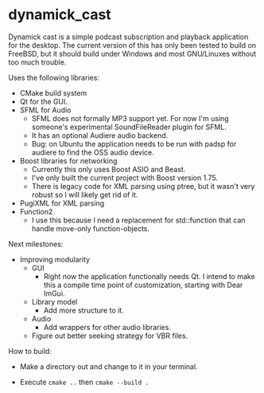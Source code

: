 # dynamick_cast

Dynamick cast is a simple podcast subscription and playback application for the desktop. The current version of this has only been tested to build on FreeBSD, but it should build under Windows and most GNU/Linuxes without too much trouble.

Uses the following libraries:
+ CMake build system
+ Qt for the GUI.
+ SFML for Audio
    - SFML does not formally MP3 support yet. For now I'm using someone's experimental SoundFileReader plugin for SFML.
    - It has an optional Audiere audio backend.
    - Bug: on Ubuntu the application needs to be run with padsp for audiere to find the OSS audio device.
+ Boost libraries for networking
    - Currently this only uses Boost ASIO and Beast.
    - I've only built the current project with Boost version 1.75.
    - There is legacy code for XML parsing using ptree, but it wasn't very robust so I will likely get rid of it.
+ PugiXML for XML parsing
+ Function2
    - I use this because I need a replacement for std::function that can handle move-only function-objects.

Next milestones:
+ Improving modularity
    - GUI
        - Right now the application functionally needs Qt. I intend to make this a compile time point of customization, starting with Dear ImGui.
    - Library model
        - Add more structure to it.
    - Audio
        - Add wrappers for other audio libraries.
	- Figure out better seeking strategy for VBR files.

How to build:
+ Make a directory out and change to it in your terminal.

+ Execute `cmake ..` then `cmake --build .`

